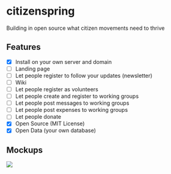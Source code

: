# citizenspring
Building in open source what citizen movements need to thrive

## Features

- [x] Install on your own server and domain
- [ ] Landing page
- [ ] Let people register to follow your updates (newsletter)
- [ ] Wiki
- [ ] Let people register as volunteers
- [ ] Let people create and register to working groups
- [ ] Let people post messages to working groups
- [ ] Let people post expenses to working groups
- [ ] Let people donate
- [x] Open Source (MIT License)
- [x] Open Data (your own database)

## Mockups

![](https://d.pr/free/i/hAzeYd+)

